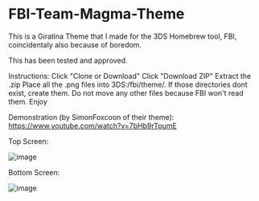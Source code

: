 # FBI-Team-Magma-Theme
This is a Giratina Theme that I made for the 3DS Homebrew tool, FBI, coincidentaly also because of boredom.

This has been tested and approved.

Instructions: Click "Clone or Download" Click "Download ZIP" Extract the .zip Place all the .png files into 3DS:/fbi/theme/. If those directories dont exist, create them. Do not move any other files because FBI won't read them. Enjoy

Demonstration (by SimonFoxcoon of their theme): https://www.youtube.com/watch?v=7bHb9rTpumE

Top Screen:

![image](https://github.com/GrewdonGaming21/FBI-Giratina-Theme/blob/main/theme/top_screen_bg.png?raw=true)

Bottom Screen:

![image](https://github.com/GrewdonGaming21/FBI-Giratina-Theme/blob/main/theme/bottom_screen_bg.png?raw=true)
